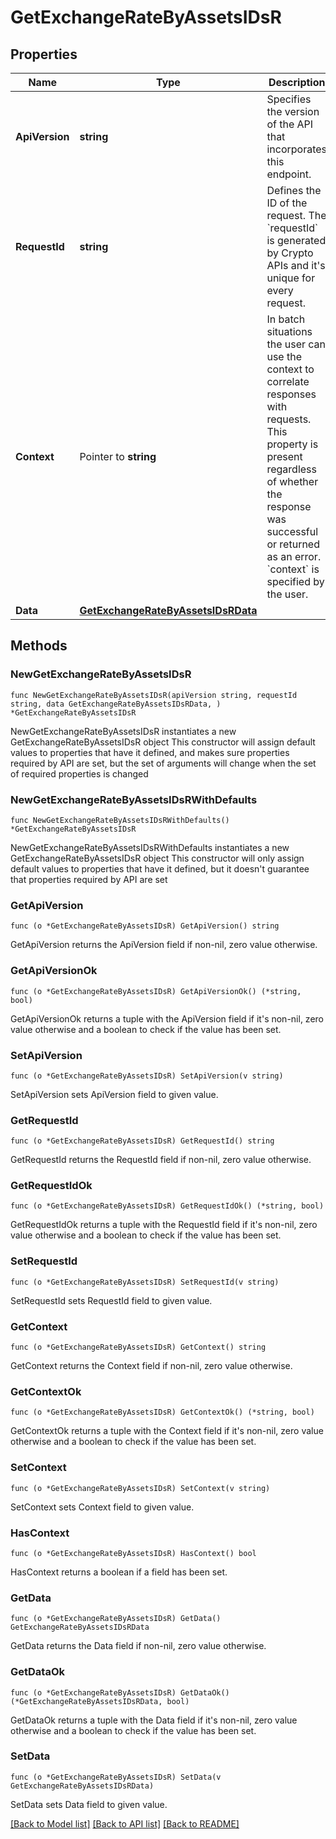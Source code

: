 # GetExchangeRateByAssetsIDsR

## Properties

Name | Type | Description | Notes
------------ | ------------- | ------------- | -------------
**ApiVersion** | **string** | Specifies the version of the API that incorporates this endpoint. | 
**RequestId** | **string** | Defines the ID of the request. The &#x60;requestId&#x60; is generated by Crypto APIs and it&#39;s unique for every request. | 
**Context** | Pointer to **string** | In batch situations the user can use the context to correlate responses with requests. This property is present regardless of whether the response was successful or returned as an error. &#x60;context&#x60; is specified by the user. | [optional] 
**Data** | [**GetExchangeRateByAssetsIDsRData**](GetExchangeRateByAssetsIDsRData.md) |  | 

## Methods

### NewGetExchangeRateByAssetsIDsR

`func NewGetExchangeRateByAssetsIDsR(apiVersion string, requestId string, data GetExchangeRateByAssetsIDsRData, ) *GetExchangeRateByAssetsIDsR`

NewGetExchangeRateByAssetsIDsR instantiates a new GetExchangeRateByAssetsIDsR object
This constructor will assign default values to properties that have it defined,
and makes sure properties required by API are set, but the set of arguments
will change when the set of required properties is changed

### NewGetExchangeRateByAssetsIDsRWithDefaults

`func NewGetExchangeRateByAssetsIDsRWithDefaults() *GetExchangeRateByAssetsIDsR`

NewGetExchangeRateByAssetsIDsRWithDefaults instantiates a new GetExchangeRateByAssetsIDsR object
This constructor will only assign default values to properties that have it defined,
but it doesn't guarantee that properties required by API are set

### GetApiVersion

`func (o *GetExchangeRateByAssetsIDsR) GetApiVersion() string`

GetApiVersion returns the ApiVersion field if non-nil, zero value otherwise.

### GetApiVersionOk

`func (o *GetExchangeRateByAssetsIDsR) GetApiVersionOk() (*string, bool)`

GetApiVersionOk returns a tuple with the ApiVersion field if it's non-nil, zero value otherwise
and a boolean to check if the value has been set.

### SetApiVersion

`func (o *GetExchangeRateByAssetsIDsR) SetApiVersion(v string)`

SetApiVersion sets ApiVersion field to given value.


### GetRequestId

`func (o *GetExchangeRateByAssetsIDsR) GetRequestId() string`

GetRequestId returns the RequestId field if non-nil, zero value otherwise.

### GetRequestIdOk

`func (o *GetExchangeRateByAssetsIDsR) GetRequestIdOk() (*string, bool)`

GetRequestIdOk returns a tuple with the RequestId field if it's non-nil, zero value otherwise
and a boolean to check if the value has been set.

### SetRequestId

`func (o *GetExchangeRateByAssetsIDsR) SetRequestId(v string)`

SetRequestId sets RequestId field to given value.


### GetContext

`func (o *GetExchangeRateByAssetsIDsR) GetContext() string`

GetContext returns the Context field if non-nil, zero value otherwise.

### GetContextOk

`func (o *GetExchangeRateByAssetsIDsR) GetContextOk() (*string, bool)`

GetContextOk returns a tuple with the Context field if it's non-nil, zero value otherwise
and a boolean to check if the value has been set.

### SetContext

`func (o *GetExchangeRateByAssetsIDsR) SetContext(v string)`

SetContext sets Context field to given value.

### HasContext

`func (o *GetExchangeRateByAssetsIDsR) HasContext() bool`

HasContext returns a boolean if a field has been set.

### GetData

`func (o *GetExchangeRateByAssetsIDsR) GetData() GetExchangeRateByAssetsIDsRData`

GetData returns the Data field if non-nil, zero value otherwise.

### GetDataOk

`func (o *GetExchangeRateByAssetsIDsR) GetDataOk() (*GetExchangeRateByAssetsIDsRData, bool)`

GetDataOk returns a tuple with the Data field if it's non-nil, zero value otherwise
and a boolean to check if the value has been set.

### SetData

`func (o *GetExchangeRateByAssetsIDsR) SetData(v GetExchangeRateByAssetsIDsRData)`

SetData sets Data field to given value.



[[Back to Model list]](../README.md#documentation-for-models) [[Back to API list]](../README.md#documentation-for-api-endpoints) [[Back to README]](../README.md)


